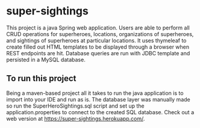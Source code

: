 # super-sightings

This project is a java Spring web application. Users are able to perform all CRUD operations for superheroes, locations, organizations of superheroes, and sightings of superheroes at particular locations. It uses thymeleaf to create filled out HTML templates to be displayed through a browser when REST endpoints are hit. Database queries are run with JDBC template and persisted in a MySQL database.

## To run this project

Being a maven-based project all it takes to run the java application is to import into your IDE and run as is. The database layer was manually made so run the SuperHeroSightings.sql script and set up the application.properties to connect to the created SQL database.
Check out a web version at https://super-sightings.herokuapp.com/.
